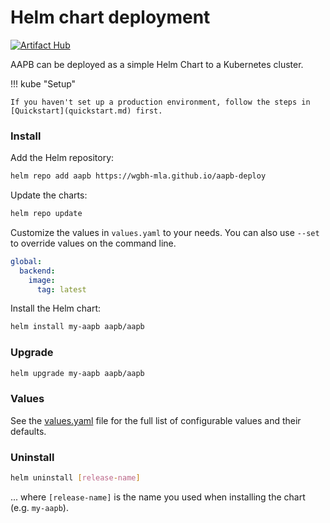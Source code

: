 # Helm chart deployment
[![Artifact Hub](https://img.shields.io/endpoint?url=https://artifacthub.io/badge/repository/aapb)](https://artifacthub.io/packages/search?repo=aapb)

AAPB can be deployed as a simple Helm Chart to a Kubernetes cluster.

!!! kube "Setup"

    If you haven't set up a production environment, follow the steps in [Quickstart](quickstart.md) first.

### Install
Add the Helm repository:
```sh
helm repo add aapb https://wgbh-mla.github.io/aapb-deploy
```

Update the charts:
```sh
helm repo update
```

Customize the values in `values.yaml` to your needs. You can also use `--set` to override values on the command line.
```yaml
global:
  backend:
    image:
      tag: latest
```

Install the Helm chart:
```sh
helm install my-aapb aapb/aapb
```

### Upgrade
```sh
helm upgrade my-aapb aapb/aapb
```

### Values
See the [values.yaml](https://github.com/WGBH-MLA/aapb-deploy/blob/main/charts/aapb/values.yaml) file for the full list of configurable values and their defaults.

### Uninstall
```sh
helm uninstall [release-name]
```
... where `[release-name]` is the name you used when installing the chart (e.g. `my-aapb`).